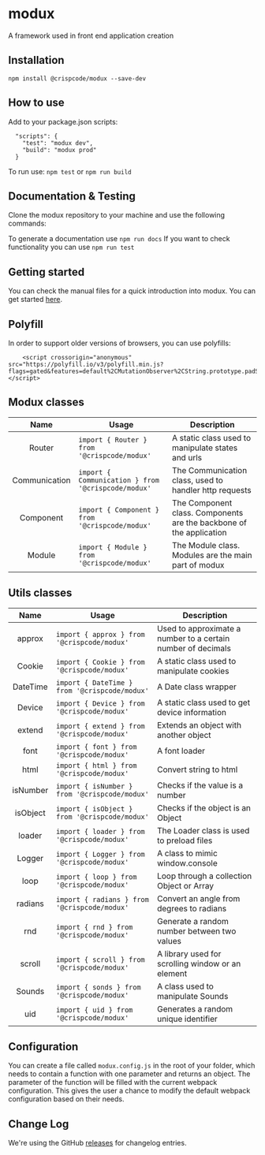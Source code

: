 # modux
A framework used in front end application creation

## Installation

```
npm install @crispcode/modux --save-dev
```

## How to use

Add to your package.json scripts:
```
  "scripts": {
    "test": "modux dev",
    "build": "modux prod"
  }
```

To run use: `npm test` or `npm run build`

## Documentation & Testing

Clone the modux repository to your machine and use the following commands:

To generate a documentation use `npm run docs`
If you want to check functionality you can use `npm run test` 

## Getting started

You can check the manual files for a quick introduction into modux. You can get started [here](https://github.com/CrispCode/modux/blob/master/manual/getting-started.md).

## Polyfill

In order to support older versions of browsers, you can use polyfills:

```
    <script crossorigin="anonymous" src="https://polyfill.io/v3/polyfill.min.js?flags=gated&features=default%2CMutationObserver%2CString.prototype.padStart%2Cconsole.info"></script>
```

## Modux classes

  |Name|Usage|Description|
  |:---:|---|---|
  | Router | `import { Router } from '@crispcode/modux'` | A static class used to manipulate states and urls |
  | Communication | `import { Communication } from '@crispcode/modux'` | The Communication class, used to handler http requests |
  | Component | `import { Component } from '@crispcode/modux'` | The Component class. Components are the backbone of the application |
  | Module | `import { Module } from '@crispcode/modux'` | The Module class. Modules are the main part of modux |

## Utils classes

  |Name|Usage|Description|
  |:---:|---|---|
  | approx | `import { approx } from '@crispcode/modux'` | Used to approximate a number to a certain number of decimals |
  | Cookie | `import { Cookie } from '@crispcode/modux'` | A static class used to manipulate cookies |
  | DateTime | `import { DateTime } from '@crispcode/modux'` | A Date class wrapper |
  | Device | `import { Device } from '@crispcode/modux'` | A static class used to get device information |
  | extend | `import { extend } from '@crispcode/modux'` | Extends an object with another object |
  | font | `import { font } from '@crispcode/modux'` | A font loader |
  | html | `import { html } from '@crispcode/modux'` | Convert string to html |
  | isNumber | `import { isNumber } from '@crispcode/modux'` | Checks if the value is a number |
  | isObject | `import { isObject } from '@crispcode/modux'` | Checks if the object is an Object |
  | loader | `import { loader } from '@crispcode/modux'` | The Loader class is used to preload files |
  | Logger | `import { Logger } from '@crispcode/modux'` | A class to mimic window.console |
  | loop | `import { loop } from '@crispcode/modux'` | Loop through a collection Object or Array |
  | radians | `import { radians } from '@crispcode/modux'` | Convert an angle from degrees to radians |
  | rnd | `import { rnd } from '@crispcode/modux'` | Generate a random number between two values |
  | scroll | `import { scroll } from '@crispcode/modux'` | A library used for scrolling window or an element |
  | Sounds | `import { sonds } from '@crispcode/modux'` | A class used to manipulate Sounds |
  | uid | `import { uid } from '@crispcode/modux'` | Generates a random unique identifier |

## Configuration

  You can create a file called ```modux.config.js``` in the root of your folder, which needs to contain a function with one parameter and returns an object. The parameter of the function will be filled with the current webpack configuration. This gives the user a chance to modify the default webpack configuration based on their needs.

## Change Log

  We're using the GitHub [releases](https://github.com/CrispCode/modux/releases) for changelog entries.